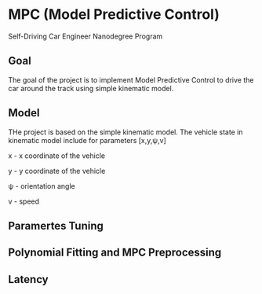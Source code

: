 # MPC (Model Predictive Control)
Self-Driving Car Engineer Nanodegree Program


## Goal

The goal of the project is to implement Model Predictive Control to drive the car around the track using simple kinematic model.

## Model

THe project is based on the simple kinematic model.  The vehicle state in kinematic model include for parameters [x,y,ψ,v]

x - x coordinate of the vehicle

y - y coordinate of the vehicle 

ψ - orientation angle

v - speed


## Paramertes Tuning

## Polynomial Fitting and MPC Preprocessing

## Latency 



